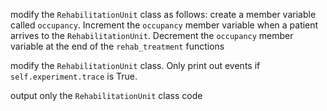 modify the `RehabilitationUnit` class as follows: create a member variable called `occupancy`.  Increment the `occupancy` member variable when a patient arrives to the `RehabilitationUnit`. Decrement the `occupancy` member variable at the end of the `rehab_treatment` functions

modify the `RehabilitationUnit` class. Only print out events if `self.experiment.trace` is True.

output only the `RehabilitationUnit` class code